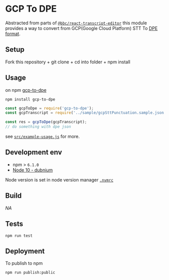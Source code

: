 # GCP To DPE

Abstracted from parts of [`@bbc/react-transcript-editor`](https://github.com/bbc/react-transcript-editor) this module provides a way to convert from GCP(Google Cloud Platform) STT To [DPE format](https://github.com/bbc/digital-paper-edit).


## Setup
<!-- _stack - optional_
_How to build and run the code/app_ -->

Fork this repository + git clone + cd into folder + npm install

## Usage

on npm [gcp-to-dpe](https://www.npmjs.com/package/gcp-to-dpe)

```
npm install gcp-to-dpe
```

```js
const gcpToDpe = require('gcp-to-dpe');
const gcpTranscript = require('../sample/gcpSttPunctuation.sample.json');

const res = gcpToDpe(gcpTranscript);
// do something with dpe json 
```

see [`src/example-usage.js`](./src/example-usage.js) for more.


<!-- ## System Architecture -->
<!-- _High level overview of system architecture_ -->

<!-- ## Documentation

There's a [docs](./docs) folder in this repository.

[docs/notes](./docs/notes) contains dev draft notes on various aspects of the project. This would generally be converted either into ADRs or guides when ready.

[docs/adr](./docs/adr) contains [Architecture Decision Record](https://github.com/joelparkerhenderson/architecture_decision_record).

> An architectural decision record (ADR) is a document that captures an important architectural decision made along with its context and consequences.

We are using [this template for ADR](https://gist.github.com/iaincollins/92923cc2c309c2751aea6f1b34b31d95) -->

## Development env
 <!-- _How to run the development environment_ -->

- npm > `6.1.0`
- [Node 10 - dubnium](https://scotch.io/tutorials/whats-new-in-node-10-dubnium)

Node version is set in node version manager [`.nvmrc`](https://github.com/creationix/nvm#nvmrc)

<!-- _Coding style convention ref optional, eg which linter to use_ -->

<!-- _Linting, github pre-push hook - optional_ -->

## Build
<!-- _How to run build_ -->

_NA_

## Tests
<!-- _How to carry out tests_ -->

```
npm run test
```

## Deployment
<!-- _How to deploy the code/app into test/staging/production_ -->

To publish to npm

```
npm run publish:public
```